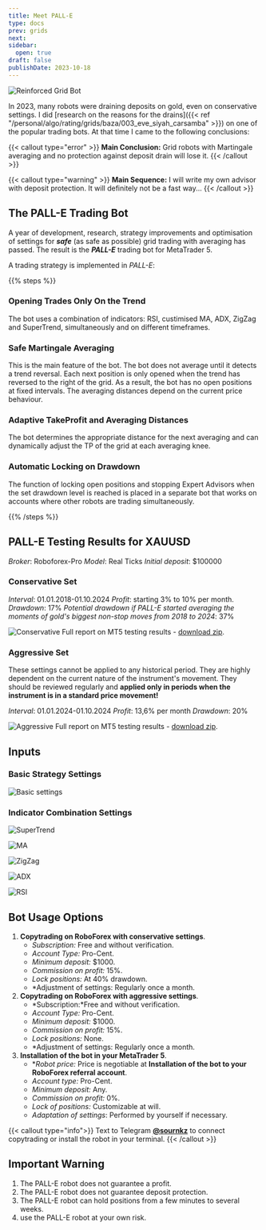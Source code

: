 ```yaml
---
title: Meet PALL-E
type: docs
prev: grids
next: 
sidebar:
  open: true
draft: false
publishDate: 2023-10-18
---
```


![Reinforced Grid Bot](/images/personal/050/050.%20palle_logo_200x200.svg)

In 2023, many robots were draining deposits on gold, even on conservative settings. I did [research on the reasons for the drains]({{< ref "/personal/algo/rating/grids/baza/003_eve_siyah_carsamba" >}}) on one of the popular trading bots. At that time I came to the following conclusions:

{{< callout type="error" >}}
**Main Conclusion:** Grid robots with Martingale averaging and no protection against deposit drain will lose it. 
{{< /callout >}}

{{< callout type="warning" >}}
**Main Sequence:** I will write my own advisor with deposit protection. It will definitely not be a fast way...
{{< /callout >}}

## The PALL-E Trading Bot

A year of development, research, strategy improvements and optimisation of settings for **_safe_** (as safe as possible) grid trading with averaging has passed. The result is the **_PALL-E_** trading bot for MetaTrader 5.

A trading strategy is implemented in *PALL-E*:

{{% steps %}}

### Opening Trades Only On the Trend
The bot uses a combination of indicators: RSI, custimised MA, ADX, ZigZag and SuperTrend, simultaneously and on different timeframes.

### Safe Martingale Averaging
This is the main feature of the bot. The bot does not average until it detects a trend reversal. Each next position is only opened when the trend has reversed to the right of the grid. As a result, the bot has no open positions at fixed intervals. The averaging distances depend on the current price behaviour.

### Adaptive TakeProfit and Averaging Distances
The bot determines the appropriate distance for the next averaging and can dynamically adjust the TP of the grid at each averaging knee.

### Automatic Locking on Drawdown
The function of locking open positions and stopping Expert Advisors when the set drawdown level is reached is placed in a separate bot that works on accounts where other robots are trading simultaneously. 

{{% /steps %}}

## PALL-E Testing Results for XAUUSD 

*Broker*: Roboforex-Pro 
*Model*: Real Ticks
*Initial deposit*: $100000

### Conservative Set

*Interval*: 01.01.2018-01.10.2024
*Profit*: starting 3% to 10% per month.
*Drawdown*: 17%
*Potential drawdown if PALL-E started averaging the moments of gold's biggest non-stop moves from 2018 to 2024*: 37% 

![Conservative](/images/personal/050/050.%202024-10-01-Conservative-0.03.png)
Full report on MT5 testing results - [download zip](https://github.com/sournk/baza_bot_backtest/blob/main/050/XAUUSD-2024-10-01-Conservative-0.03.zip).

### Aggressive Set

These settings cannot be applied to any historical period. They are highly dependent on the current nature of the instrument's movement. They should be reviewed regularly and **applied only in periods when the instrument is in a standard price movement!**

*Interval*: 01.01.2024-01.10.2024
*Profit*: 13,6% per month
*Drawdown*: 20%

![Aggressive](/images/personal/050/050.%202024-10-01-Aggressive.png)
Full report on MT5 testing results - [download zip](https://github.com/sournk/baza_bot_backtest/blob/main/050/XAUUSD-2024-10-01-Aggressive.zip).

## Inputs

### Basic Strategy Settings
![Basic settings](/images/personal/050/050.%20Inputs-0.png)

### Indicator Combination Settings

![SuperTrend](/images/personal/050/050.%20Inputs-1.png)

![MA](/images/personal/050/050.%20Inputs-2.png)

![ZigZag](/images/personal/050/050.%20Inputs-3.png)

![ADX](/images/personal/050/050.%20Inputs-4.png)

![RSI](/images/personal/050/050.%20Inputs-5.png)

## Bot Usage Options

1. **Copytrading on RoboForex with conservative settings**. 
    - *Subscription:* Free and without verification.
    - *Account Type:* Pro-Cent.
    - *Minimum deposit:* $1000.
    - *Commission on profit:* 15%.
    - *Lock positions:* At 40% drawdown. 
    - *Adjustment of settings: Regularly once a month.
2. **Copytrading on RoboForex with aggressive settings**. 
    - *Subscription:*Free and without verification.
    - *Account Type:* Pro-Cent.
    - *Minimum deposit:* $1000.
    - *Commission on profit:* 15%.
    - *Lock positions:* None.
    - *Adjustment of settings: Regularly once a month.
3. **Installation of the bot in your MetaTrader 5**. 
    - **Robot price:* Price is negotiable at **Installation of the bot to your RoboForex referral account**.
    - *Account type:* Pro-Cent.
    - *Minimum deposit:* Any.
    - *Commission on profit:* 0%.
    - *Lock of positions:* Customizable at will.    
    - *Adaptation of settings*: Performed by yourself if necessary.

{{< callout type="info">}}
Text to Telegram **[@sournkz](https://t.me/sournkz)** to connect copytrading or install the robot in your terminal.
{{< /callout >}}

 ## Important Warning

1. The PALL-E robot does not guarantee a profit.
2. The PALL-E robot does not guarantee deposit protection.
3. The PALL-E robot can hold positions from a few minutes to several weeks.
4. use the PALL-E robot at your own risk.
